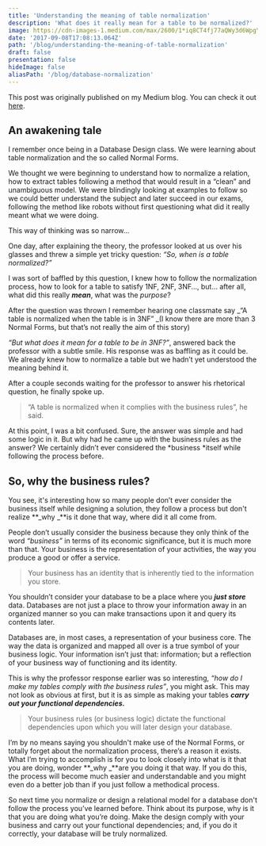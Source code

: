 ```yaml
---
title: 'Understanding the meaning of table normalization'
description: 'What does it really mean for a table to be normalized?'
image: https://cdn-images-1.medium.com/max/2600/1*iq8CT4fj77aQWy3d6WpgYQ.png
date: '2017-09-08T17:08:13.064Z'
path: '/blog/understanding-the-meaning-of-table-normalization'
draft: false
presentation: false
hideImage: false
aliasPath: '/blog/database-normalization'
---
```


<div class="info">

This post was originally published on my Medium blog. You can check it out [here](https://medium.com/@romogo17/understanding-the-meaning-of-table-normalization-bdbc8efb94b4).

</div>

## An awakening tale

I remember once being in a Database Design class. We were learning about table normalization and the so called Normal Forms.

We thought we were beginning to understand how to normalize a relation, how to extract tables following a method that would result in a “clean” and unambiguous model. We were blindingly looking at examples to follow so we could better understand the subject and later succeed in our exams, following the method like robots without first questioning what did it really meant what we were doing.

This way of thinking was so narrow…

One day, after explaining the theory, the professor looked at us over his glasses and threw a simple yet tricky question: _“So, when is a table normalized?”_

I was sort of baffled by this question, I knew how to follow the normalization process, how to look for a table to satisfy 1NF, 2NF, 3NF…, but… after all, what did this really **_mean_**, what was the _purpose_?

After the question was thrown I remember hearing one classmate say _“A table is normalized when the table is in 3NF” _(I know there are more than 3 Normal Forms, but that’s not really the aim of this story)

_“But what does it mean for a table to be in 3NF?”_, answered back the professor with a subtle smile. His response was as baffling as it could be. We already knew how to normalize a table but we hadn’t yet understood the meaning behind it.

After a couple seconds waiting for the professor to answer his rhetorical question, he finally spoke up.

> “A table is normalized when it complies with the business rules”, he said.

At this point, I was a bit confused. Sure, the answer was simple and had some logic in it. But why had he came up with the business rules as the answer? We certainly didn’t ever considered the *business *itself while following the process before.

## So, why the business rules?

You see, it's interesting how so many people don’t ever consider the business itself while designing a solution, they follow a process but don't realize **_why _**is it done that way, where did it all come from.

People don’t usually consider the business because they only think of the word _“business”_ in terms of its economic significance, but it is much more than that. Your business is the representation of your activities, the way you produce a good or offer a service.

> Your business has an identity that is inherently tied to the information you store.

You shouldn’t consider your database to be a place where you **_just store_** data. Databases are not just a place to throw your information away in an organized manner so you can make transactions upon it and query its contents later.

Databases are, in most cases, a representation of your business core. The way the data is organized and mapped all over is a true symbol of your business logic. Your information isn’t just that: information; but a reflection of your business way of functioning and its identity.

This is why the professor response earlier was so interesting, _“how do I make my tables comply with the business rules”_, you might ask. This may not look as obvious at first, but it is as simple as making your tables **_carry out your functional dependencies._**

> Your business rules (or business logic) dictate the functional dependencies upon which you will later design your database.

I’m by no means saying you shouldn't make use of the Normal Forms, or totally forget about the normalization process, there’s a reason it exists. What I’m trying to accomplish is for you to look closely into what is it that you are doing, wonder **_why _**are you doing it that way. If you do this, the process will become much easier and understandable and you might even do a better job than if you just follow a methodical process.

So next time you normalize or design a relational model for a database don't follow the process you’ve learned before. Think about its purpose, why is it that you are doing what you’re doing. Make the design comply with your business and carry out your functional dependencies; and, if you do it correctly, your database will be truly normalized.
